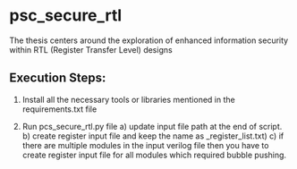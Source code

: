# psc_secure_rtl
The thesis centers around the exploration of enhanced information security within RTL (Register Transfer Level) designs

Execution Steps:
----------------

1) Install all the necessary tools or libraries mentioned in the requirements.txt file

2) Run pcs_secure_rtl.py file 
	a) update input file path at the end of script.
	b) create register input file and keep the name as <module-name>_register_list.txt) 
	c) if there are multiple modules in the input verilog file then you have to create register input file for all modules which required bubble pushing.
	
